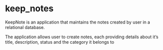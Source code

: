 # keep_notes

KeepNote is an application that maintains the notes created by user in a relational database.

The application allows user to create notes, each providing details about it’s title, description, status and the category it belongs to